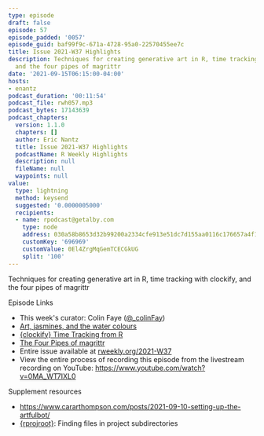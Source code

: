 ```yaml
---
type: episode
draft: false
episode: 57
episode_padded: '0057'
episode_guid: baf99f9c-671a-4728-95a0-22570455ee7c
title: Issue 2021-W37 Highlights
description: Techniques for creating generative art in R, time tracking with clockify,
  and the four pipes of magrittr
date: '2021-09-15T06:15:00-04:00'
hosts:
- enantz
podcast_duration: '00:11:54'
podcast_file: rwh057.mp3
podcast_bytes: 17143639
podcast_chapters:
  version: 1.1.0
  chapters: []
  author: Eric Nantz
  title: Issue 2021-W37 Highlights
  podcastName: R Weekly Highlights
  description: null
  fileName: null
  waypoints: null
value:
  type: lightning
  method: keysend
  suggested: '0.0000005000'
  recipients:
  - name: rpodcast@getalby.com
    type: node
    address: 030a58b8653d32b99200a2334cfe913e51dc7d155aa0116c176657a4f1722677a3
    customKey: '696969'
    customValue: 0El4ZrgMqGemTCECGkUG
    split: '100'
---
```

Techniques for creating generative art in R, time tracking with
clockify, and the four pipes of magrittr

Episode Links

-   This week's curator: Colin Faye
    (<a href="https://twitter.com/_colinfay" rel="nofollow">@_colinFay</a>)
-   <a href="https://blog.djnavarro.net/posts/2021-09-07_water-colours/"
    rel="nofollow">Art, jasmines, and the water colours</a>
-   <a
    href="https://datawookie.dev/blog/2021/09/clockify-time-tracking-from-r/"
    rel="nofollow">{clockify} Time Tracking from R</a>
-   <a href="https://data-and-the-world.onrender.com/posts/magrittr-pipes/"
    rel="nofollow">The Four Pipes of magrittr</a>
-   Entire issue available at
    <a href="https://rweekly.org/2021-W37.html"
    rel="nofollow">rweekly.org/2021-W37</a>
-   View the entire process of recording this episode from the
    livestream recording on YouTube:
    <a href="https://www.youtube.com/watch?v=0MA_WT7IXL0"
    rel="nofollow">https://www.youtube.com/watch?v=0MA_WT7IXL0</a>

Supplement resources

-   <a
    href="https://www.cararthompson.com/posts/2021-09-10-setting-up-the-artfulbot/"
    rel="nofollow">https://www.cararthompson.com/posts/2021-09-10-setting-up-the-artfulbot/</a>
-   <a href="https://github.com/r-lib/rprojroot"
    rel="nofollow">{rprojroot}</a>: Finding files in project
    subdirectories
